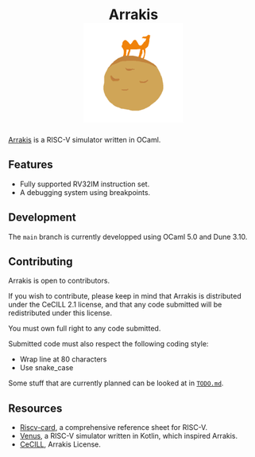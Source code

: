 <div align="center">
<h1>
    Arrakis
    <br>
    <img src="./imgs/logo.png" width="200" />
    </br>
</h1>
</div>

[Arrakis](https://en.wikipedia.org/wiki/Arrakis) is a RISC-V simulator written
in OCaml.

## Features

* Fully supported RV32IM instruction set.
* A debugging system using breakpoints.

## Development

The `main` branch is currently developped using OCaml 5.0 and Dune 3.10.

## Contributing

Arrakis is open to contributors.

If you wish to contribute, please keep in mind that Arrakis is distributed under
the CeCILL 2.1 license, and that any code submitted will be redistributed under
this license.

You must own full right to any code submitted.

Submitted code must also respect the following coding style:
* Wrap line at 80 characters
* Use snake_case

Some stuff that are currently planned can be looked at in
[`TODO.md`](./TODO.md).

## Resources
* [Riscv-card](https://github.com/jameslzhu/riscv-card), a comprehensive
  reference sheet for RISC-V.
* [Venus](https://github.com/kvakil/venus), a RISC-V simulator written in
  Kotlin, which inspired Arrakis.
* [CeCILL](http://www.cecill.info/index.en.html), Arrakis License.


